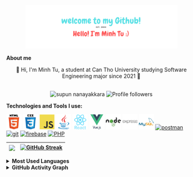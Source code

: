 <p align="center"><a href="https://github.com/tu1511"><img width="80%" alt="Hello, I'm Minh Tu." src="./assets/welcome_to_my_Github.png" /></a></p>

**About me**

<div align="center">👋 Hi, I'm Minh Tu, a student at Can Tho University studying Software Engineering major since 2021 🚀</div>

<br />

<p align="center"> 
 <img src="https://komarev.com/ghpvc/?username=tu1511&label=Profile%20views&color=blue&style=flat" alt="supun nanayakkara" /> 
 <img alt="Profile followers" src="https://img.shields.io/github/followers/tu1511">
</p>

**Technologies and Tools I use:**

<a href="https://www.w3.org/html/" target="_blank"><img src="https://raw.githubusercontent.com/devicons/devicon/master/icons/html5/html5-original-wordmark.svg" alt="html5" width="40" height="40"/></a>
<a href="https://www.w3schools.com/css/" target="_blank"><img src="https://raw.githubusercontent.com/devicons/devicon/master/icons/css3/css3-original-wordmark.svg" alt="css3" width="40" height="40"/></a>
<a href="https://developer.mozilla.org/en-US/docs/Web/JavaScript" target="_blank"><img src="https://raw.githubusercontent.com/devicons/devicon/master/icons/javascript/javascript-original.svg" alt="javascript" width="40" height="40"/></a>
<a href="https://www.java.com" target="_blank" rel="noreferrer"><img src="https://raw.githubusercontent.com/devicons/devicon/master/icons/java/java-original.svg" alt="java" width="40" height="40"/></a>
<a href="https://reactjs.org/" target="_blank"><img src="https://raw.githubusercontent.com/devicons/devicon/master/icons/react/react-original-wordmark.svg" alt="react" width="40" height="40"/></a>
<a href="https://vuejs.org/" target="_blank" rel="noreferrer"><img src="https://raw.githubusercontent.com/devicons/devicon/master/icons/vuejs/vuejs-original-wordmark.svg" alt="vuejs" width="40" height="40"/></a>
<a href="https://nodejs.org" target="_blank"><img src="https://raw.githubusercontent.com/devicons/devicon/master/icons/nodejs/nodejs-original-wordmark.svg" alt="nodejs" width="40" height="40"/></a>
<a href="https://expressjs.com" target="_blank"><img src="https://raw.githubusercontent.com/devicons/devicon/master/icons/express/express-original-wordmark.svg" alt="express" width="40" height="40"/></a>
<a href="https://www.mysql.com/" target="_blank"><img src="https://github.com/devicons/devicon/blob/master/icons/mysql/mysql-original-wordmark.svg" title="MySQL"  alt="MySQL" width="40" height="40"/></a>
<a href="https://www.postman.com/" target="_blank"><img src="https://www.vectorlogo.zone/logos/getpostman/getpostman-icon.svg" alt="postman" width="40" height="40"/></a>
<a href="https://git-scm.com/" target="_blank"><img src="https://www.vectorlogo.zone/logos/git-scm/git-scm-icon.svg" alt="git" width="40" height="40"/></a>
<a href="https://firebase.google.com/" target="_blank"><img src="https://www.vectorlogo.zone/logos/firebase/firebase-icon.svg" alt="firebase" width="40" height="40"/></a>
<a href="https://www.php.net/" target="_blank"><img src="https://profilinator.rishav.dev/skills-assets/php-original.svg" alt="PHP" width="40" height="40" /></a>

<!-- <a href="https://laravel.com/" target="_blank"><img src="https://profilinator.rishav.dev/skills-assets/laravel-plain-wordmark.svg" alt="Laravel" width="40" height="40"></a> -->

| <a href="https://github.com/anuraghazra/github-readme-stats"><img src="https://github-readme-stats.vercel.app/api?username=tu1511&show_icons=true&count_private=true&hide_border=true" align="center"/></a> | <a href="https://git.io/streak-stats"><img src="https://github-readme-streak-stats.herokuapp.com?user=tu1511&theme=tokyonight&background=ffffff&hide_border=true" alt="GitHub Streak" /></a> |
| ----------------------------------------------------------------------------------------------------------------------------------------------------------------------------------------------------------- | -------------------------------------------------------------------------------------------------------------------------------------------------------------------------------------------- |

<details>
  <summary><b>Most Used Languages</b></summary><br>
  <p align="left">
     <img alt="tu1511's Top Languages" src="https://github-readme-stats.vercel.app/api/top-langs?username=tu1511&langs_count=10&show_icons=true&layout=compact&theme=light"/>
  </p>
</details>

<details>
  <summary><b>GitHub Activity Graph</b></summary><br>
 
  [![Nguyen Minh Tu's github activity graph](https://github-readme-activity-graph.vercel.app/graph?username=tu1511&theme=tokyo-night)](https://github.com/ashutosh00710/github-readme-activity-graph)
</details>
